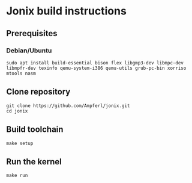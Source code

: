 # Jonix build instructions
## Prerequisites
### Debian/Ubuntu
```shell
sudo apt install build-essential bison flex libgmp3-dev libmpc-dev libmpfr-dev texinfo qemu-system-i386 qemu-utils grub-pc-bin xorriso mtools nasm
```

## Clone repository
```shell
git clone https://github.com/Ampferl/jonix.git
cd jonix
```

## Build toolchain
```shell
make setup
``` 
## Run the kernel
```
make run
```